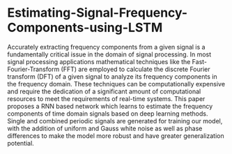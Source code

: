 # Estimating-Signal-Frequency-Components-using-LSTM
 
Accurately extracting frequency components from a given signal is a fundamentally critical issue in the domain of signal processing. In most signal processing applications mathematical techniques like the Fast-Fourier-Transform (FFT) are employed to calculate the discrete Fourier transform (DFT) of a given signal to analyze its frequency components in the frequency domain. These techniques can be computationally expensive and require the dedication of a significant amount of computational resources to meet the requirements of real-time systems. This paper proposes a RNN based network which learns to estimate the frequency components of time domain signals based on deep learning methods. Single and combined periodic signals are generated for training our model, with the addition of uniform and Gauss white noise as well as phase differences to make the model more robust and have greater generalization potential. 